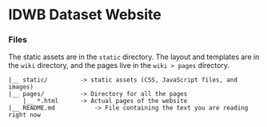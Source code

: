 # IDWB Dataset Website

### Files

The static assets are in the `static` directory. The layout and templates are in the `wiki` directory, and the pages live in the `wiki > pages` directory.

    |__ static/         -> static assets (CSS, JavaScript files, and images)
    |__ pages/          -> Directory for all the pages
        |__ *.html      -> Actual pages of the website
    |__ README.md           -> File containing the text you are reading right now
